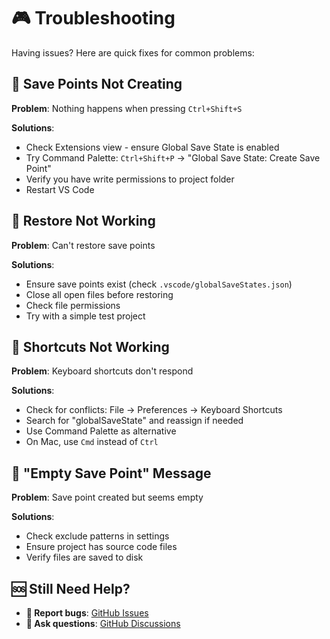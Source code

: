 # 🎮 Troubleshooting

Having issues? Here are quick fixes for common problems:

## 🚨 Save Points Not Creating

**Problem**: Nothing happens when pressing `Ctrl+Shift+S`

**Solutions**:
- Check Extensions view - ensure Global Save State is enabled
- Try Command Palette: `Ctrl+Shift+P` → "Global Save State: Create Save Point"
- Verify you have write permissions to project folder
- Restart VS Code

## 🚨 Restore Not Working

**Problem**: Can't restore save points

**Solutions**:
- Ensure save points exist (check `.vscode/globalSaveStates.json`)
- Close all open files before restoring
- Check file permissions
- Try with a simple test project

## 🚨 Shortcuts Not Working

**Problem**: Keyboard shortcuts don't respond

**Solutions**:
- Check for conflicts: File → Preferences → Keyboard Shortcuts
- Search for "globalSaveState" and reassign if needed
- Use Command Palette as alternative
- On Mac, use `Cmd` instead of `Ctrl`

## 🚨 "Empty Save Point" Message

**Problem**: Save point created but seems empty

**Solutions**:
- Check exclude patterns in settings
- Ensure project has source code files
- Verify files are saved to disk

## 🆘 Still Need Help?

- **🐛 Report bugs**: [GitHub Issues](https://github.com/Life-Experimentalist/Global-Save-State/issues)
- **💬 Ask questions**: [GitHub Discussions](https://github.com/Life-Experimentalist/Global-Save-State/discussions)